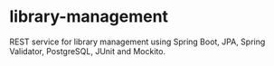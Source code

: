 # library-management
REST service for library management using Spring Boot, JPA, Spring Validator, PostgreSQL, JUnit and Mockito.
